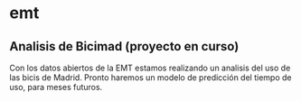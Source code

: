 # emt
## Analisis de Bicimad (proyecto en curso)
Con los datos abiertos de la EMT estamos realizando un analisis del uso de las bicis de Madrid. Pronto haremos un modelo de predicción del tiempo de uso, para meses futuros. 
